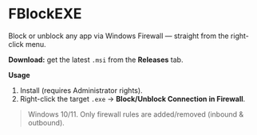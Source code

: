 ﻿# FBlockEXE

Block or unblock any app via Windows Firewall — straight from the right-click menu.

**Download:** get the latest `.msi` from the **Releases** tab.

**Usage**
1. Install (requires Administrator rights).
2. Right-click the target `.exe` → **Block/Unblock Connection in Firewall**.

> Windows 10/11. Only firewall rules are added/removed (inbound & outbound). 
